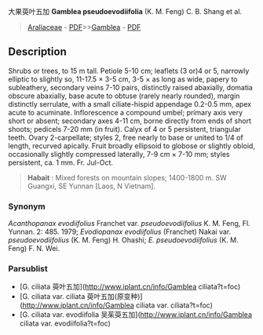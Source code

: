 大果萸叶五加 **Gamblea pseudoevodiifolia** (K. M. Feng) C. B. Shang et al.

> [Araliaceae](http://www.iplant.cn/info/Araliaceae?t=foc) - [PDF](http://www.iplant.cn/foc/pdf/Araliaceae.pdf)>>[Gamblea](http://www.iplant.cn/info/Gamblea?t=foc) - [PDF](http://www.iplant.cn/foc/pdf/Gamblea.pdf)

## Description

Shrubs or trees, to 15 m tall. Petiole 5-10 cm; leaflets (3 or)4 or 5, narrowly elliptic to slightly so, 11-17.5 × 3-5 cm, 3-5 × as long as wide, papery to subleathery, secondary veins 7-10 pairs, distinctly raised abaxially, domatia obscure abaxially, base acute to obtuse (rarely nearly rounded), margin distinctly serrulate, with a small ciliate-hispid appendage 0.2-0.5 mm, apex acute to acuminate. Inflorescence a compound umbel; primary axis very short or absent; secondary axes 4-11 cm, borne directly from ends of short shoots; pedicels 7-20 mm (in fruit). Calyx of 4 or 5 persistent, triangular teeth. Ovary 2-carpellate; styles 2, free nearly to base or united to 1/4 of length, recurved apically. Fruit broadly ellipsoid to globose or slightly obloid, occasionally slightly compressed laterally, 7-9 cm × 7-10 mm; styles persistent, ca. 1 mm. Fr. Jul-Oct.


> **Habait** : 
> Mixed forests on mountain slopes; 1400-1800 m. SW Guangxi, SE Yunnan [Laos, N Vietnam].

### Synonym
*Acanthopanax evodiifolius* Franchet var. *pseudoevodiifolius* K. M. Feng, Fl. Yunnan. 2: 485. 1979; *Evodiopanax* *evodiifolius* (Franchet) Nakai var. *pseudoevodiifolius* (K. M. Feng) H. Ohashi; *E. pseudoevodiifolius* (K. M. Feng) F. N. Wei.

### Parsublist

* [G.  ciliata  萸叶五加](http://www.iplant.cn/info/Gamblea ciliata?t=foc)
* [G.  ciliata var. ciliata  萸叶五加(原变种)](http://www.iplant.cn/info/Gamblea ciliata var. ciliata?t=foc)
* [G.  ciliata var. evodiifolia  吴茱萸五加](http://www.iplant.cn/info/Gamblea ciliata var. evodiifolia?t=foc)
